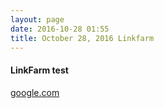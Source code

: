 ```yaml
---
layout: page
date: 2016-10-28 01:55
title: October 28, 2016 Linkfarm
---
```




#### LinkFarm test

[google.com](google.com)